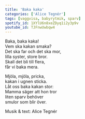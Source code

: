 ```yaml
--- 
title: 'Baka kaka'
categories: ['Alice Tegnér']
tags: [vaggvisa, babyrytmik, sparv]
spotify_id: 1XYlU6n8xeZDyq1i2y3p9v
youtube_id: TJFnwUwbqw4
---  
```


Baka, baka kaka!  
Vem ska kakan smaka?  
Det ska far och det ska mor,  
lilla syster, store bror.  
Skall det bli till flera,  
får vi baka mera.

Mjöla, mjöla, pricka,  
kakan i ugnen sticka.  
Låt oss baka kakan stor:  
Mamma säger att hon tror  
liten sparv behöver  
smulor som blir över.


Musik & text: Alice Tegnér

